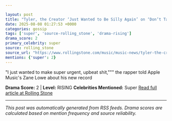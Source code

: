 ```yaml
---

layout: post
title: "Tyler, the Creator ‘Just Wanted to Be Silly Again’ on ‘Don’t Tap the Glass’"""
date: 2025-08-08 01:27:53 +0000
categories: gossip
tags: ['super', 'source-rolling_stone', 'drama-rising']
drama_score: 2
primary_celebrity: super
source: rolling_stone
source_url: "https://www.rollingstone.com/music/music-news/tyler-the-creator-dont-tap-the-glass-upbeat-dance-music-1235403430/"""
mentions: {'super': 2}
---
```


"I just wanted to make super urgent, upbeat shit,""" the rapper told Apple Music's Zane Lowe about his new record

**Drama Score:** 2 | **Level:** RISING **Celebrities Mentioned:** Super [Read full article at Rolling Stone](https://www.rollingstone.com/music/music-news/tyler-the-creator-dont-tap-the-glass-upbeat-dance-music-1235403430/)

---

*This post was automatically generated from RSS feeds. Drama scores are calculated based on mention frequency and source reliability.*